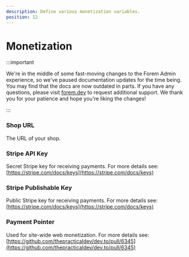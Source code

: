 ```yaml
---
description: Define various monetization variables.
position: 12
---
```


# Monetization

:::important

We're in the middle of some fast-moving changes to the Forem Admin experience, so we've paused documentation updates for the time being. You may find that the docs are now outdated in parts. If you have any questions, please visit [forem.dev](https://forem.dev) to request additional support. We thank you for your patience and hope you're liking the changes!

:::

### Shop URL

The URL of your shop.

### Stripe API Key

Secret Stripe key for receiving payments. For more details see: [https://stripe.com/docs/keys](https://stripe.com/docs/keys)

### Stripe Publishable Key

Public Stripe key for receiving payments. For more details see: [https://stripe.com/docs/keys](https://stripe.com/docs/keys)

### Payment Pointer

Used for site-wide web monetization. For more details see: [https://github.com/thepracticaldev/dev.to/pull/6345](https://github.com/thepracticaldev/dev.to/pull/6345)
